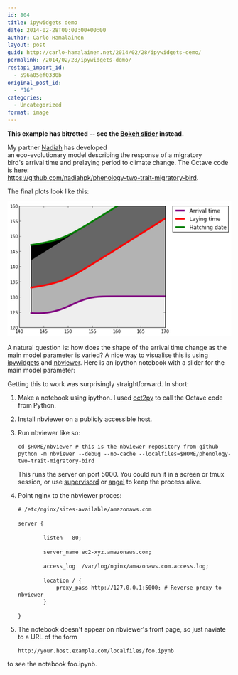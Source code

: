 ```yaml
---
id: 804
title: ipywidgets demo
date: 2014-02-28T00:00:00+00:00
author: Carlo Hamalainen
layout: post
guid: http://carlo-hamalainen.net/2014/02/28/ipywidgets-demo/
permalink: /2014/02/28/ipywidgets-demo/
restapi_import_id:
  - 596a05ef0330b
original_post_id:
  - "16"
categories:
  - Uncategorized
format: image
---
```

 **This example has bitrotted -- see the [Bokeh slider](https://carlo-hamalainen.net/blog/2015/7/31/bokeh-slider-for-phenology-of-two-interdependent-traits-in-migratory-birds-in-response-to-climate-change) instead.** 

My partner [Nadiah](http://nadiah.org) has developed  
an eco-evolutionary model describing the response of a migratory  
bird's arrival time and prelaying period to climate change. The Octave code is here:  
<https://github.com/nadiahpk/phenology-two-trait-migratory-bird>.

The final plots look like this: 

<img src="/s3/oldblog/blogdata/x-2014-02/single-solution-two-trait-model.png?w=1100&ssl=1" data-recalc-dims="1" /> 

A natural question is: how does the shape of the arrival time change as the main model parameter is varied? A nice way to visualise this is using [ipywidgets](https://github.com/jakevdp/ipywidgets) and [nbviewer](https://github.com/ipython/nbviewer). Here is an ipython notebook with a slider for the main model parameter: 

Getting this to work was surprisingly straightforward. In short: 

1. Make a notebook using ipython. I used [oct2py](https://pypi.python.org/pypi/oct2py) to call the  Octave code from Python. 

2. Install nbviewer on a publicly accessible host. 

3. Run nbviewer like so:

    ```
    cd $HOME/nbviewer # this is the nbviewer repository from github
    python -m nbviewer --debug --no-cache --localfiles=$HOME/phenology-two-trait-migratory-bird
    ```

    This runs the server on port 5000. You could run it in a screen or tmux session, or use  [supervisord](http://supervisord.org/) or [angel](https://hackage.haskell.org/package/angel) to keep the process alive.

4. Point nginx to the nbviewer proces: 

    ```
    # /etc/nginx/sites-available/amazonaws.com

    server {

            listen   80;

            server_name ec2-xyz.amazonaws.com;

            access_log  /var/log/nginx/amazonaws.com.access.log;

            location / {
                proxy_pass http://127.0.0.1:5000; # Reverse proxy to nbviewer
            }

    }
    ```

5. The notebook doesn't appear on nbviewer's front page, so just naviate to a URL of the form 

    ```
    http://your.host.example.com/localfiles/foo.ipynb
    ```

  to see the notebook foo.ipynb. 

